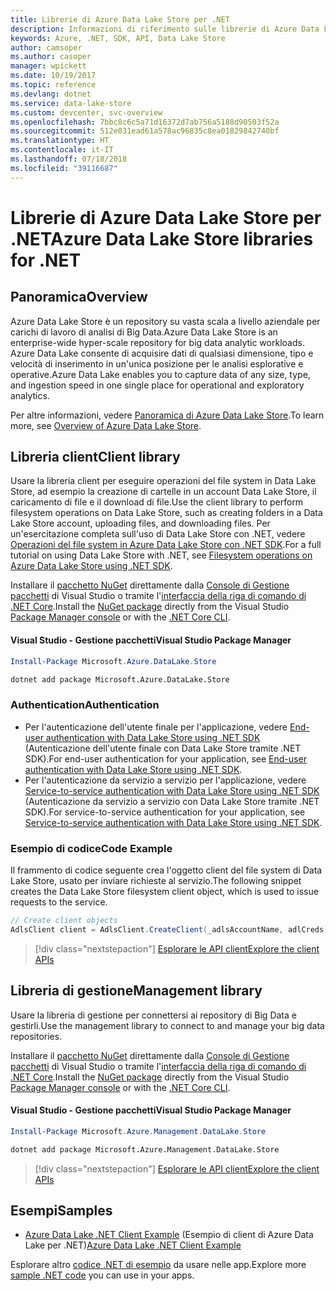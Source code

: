 ```yaml
---
title: Librerie di Azure Data Lake Store per .NET
description: Informazioni di riferimento sulle librerie di Azure Data Lake Store per .NET
keywords: Azure, .NET, SDK, API, Data Lake Store
author: camsoper
ms.author: casoper
manager: wpickett
ms.date: 10/19/2017
ms.topic: reference
ms.devlang: dotnet
ms.service: data-lake-store
ms.custom: devcenter, svc-overview
ms.openlocfilehash: 7bbc8c6c5a71d16372d7ab756a5188d90503f52a
ms.sourcegitcommit: 512e031ead61a578ac96835c8ea01829842740bf
ms.translationtype: HT
ms.contentlocale: it-IT
ms.lasthandoff: 07/18/2018
ms.locfileid: "39116687"
---
```

# <a name="azure-data-lake-store-libraries-for-net"></a><span data-ttu-id="b53ae-104">Librerie di Azure Data Lake Store per .NET</span><span class="sxs-lookup"><span data-stu-id="b53ae-104">Azure Data Lake Store libraries for .NET</span></span>

## <a name="overview"></a><span data-ttu-id="b53ae-105">Panoramica</span><span class="sxs-lookup"><span data-stu-id="b53ae-105">Overview</span></span>

<span data-ttu-id="b53ae-106">Azure Data Lake Store è un repository su vasta scala a livello aziendale per carichi di lavoro di analisi di Big Data.</span><span class="sxs-lookup"><span data-stu-id="b53ae-106">Azure Data Lake Store is an enterprise-wide hyper-scale repository for big data analytic workloads.</span></span> <span data-ttu-id="b53ae-107">Azure Data Lake consente di acquisire dati di qualsiasi dimensione, tipo e velocità di inserimento in un'unica posizione per le analisi esplorative e operative.</span><span class="sxs-lookup"><span data-stu-id="b53ae-107">Azure Data Lake enables you to capture data of any size, type, and ingestion speed in one single place for operational and exploratory analytics.</span></span>

<span data-ttu-id="b53ae-108">Per altre informazioni, vedere [Panoramica di Azure Data Lake Store](/azure/data-lake-store/data-lake-store-overview).</span><span class="sxs-lookup"><span data-stu-id="b53ae-108">To learn more, see [Overview of Azure Data Lake Store](/azure/data-lake-store/data-lake-store-overview).</span></span>

## <a name="client-library"></a><span data-ttu-id="b53ae-109">Libreria client</span><span class="sxs-lookup"><span data-stu-id="b53ae-109">Client library</span></span>

<span data-ttu-id="b53ae-110">Usare la libreria client per eseguire operazioni del file system in Data Lake Store, ad esempio la creazione di cartelle in un account Data Lake Store, il caricamento di file e il download di file.</span><span class="sxs-lookup"><span data-stu-id="b53ae-110">Use the client library to perform filesystem operations on Data Lake Store, such as creating folders in a Data Lake Store account, uploading files, and downloading files.</span></span>  <span data-ttu-id="b53ae-111">Per un'esercitazione completa sull'uso di Data Lake Store con .NET, vedere [Operazioni del file system in Azure Data Lake Store con .NET SDK](/azure/data-lake-store/data-lake-store-data-operations-net-sdk).</span><span class="sxs-lookup"><span data-stu-id="b53ae-111">For a full tutorial on using Data Lake Store with .NET, see [Filesystem operations on Azure Data Lake Store using .NET SDK](/azure/data-lake-store/data-lake-store-data-operations-net-sdk).</span></span>

<span data-ttu-id="b53ae-112">Installare il [pacchetto NuGet](https://www.nuget.org/packages/Microsoft.Azure.Management.DataLake.Store) direttamente dalla [Console di Gestione pacchetti][PackageManager] di Visual Studio o tramite l'[interfaccia della riga di comando di .NET Core][DotNetCLI].</span><span class="sxs-lookup"><span data-stu-id="b53ae-112">Install the [NuGet package](https://www.nuget.org/packages/Microsoft.Azure.Management.DataLake.Store) directly from the Visual Studio [Package Manager console][PackageManager] or with the [.NET Core CLI][DotNetCLI].</span></span>

#### <a name="visual-studio-package-manager"></a><span data-ttu-id="b53ae-113">Visual Studio - Gestione pacchetti</span><span class="sxs-lookup"><span data-stu-id="b53ae-113">Visual Studio Package Manager</span></span>

```powershell
Install-Package Microsoft.Azure.DataLake.Store
```

```bash
dotnet add package Microsoft.Azure.DataLake.Store
```
### <a name="authentication"></a><span data-ttu-id="b53ae-114">Authentication</span><span class="sxs-lookup"><span data-stu-id="b53ae-114">Authentication</span></span>

* <span data-ttu-id="b53ae-115">Per l'autenticazione dell'utente finale per l'applicazione, vedere [End-user authentication with Data Lake Store using .NET SDK](/azure/data-lake-store/data-lake-store-end-user-authenticate-net-sdk) (Autenticazione dell'utente finale con Data Lake Store tramite .NET SDK).</span><span class="sxs-lookup"><span data-stu-id="b53ae-115">For end-user authentication for your application, see [End-user authentication with Data Lake Store using .NET SDK](/azure/data-lake-store/data-lake-store-end-user-authenticate-net-sdk).</span></span>
* <span data-ttu-id="b53ae-116">Per l'autenticazione da servizio a servizio per l'applicazione, vedere [Service-to-service authentication with Data Lake Store using .NET SDK](/azure/data-lake-store/data-lake-store-service-to-service-authenticate-net-sdk) (Autenticazione da servizio a servizio con Data Lake Store tramite .NET SDK).</span><span class="sxs-lookup"><span data-stu-id="b53ae-116">For service-to-service authentication for your application, see [Service-to-service authentication with Data Lake Store using .NET SDK](/azure/data-lake-store/data-lake-store-service-to-service-authenticate-net-sdk).</span></span>

### <a name="code-example"></a><span data-ttu-id="b53ae-117">Esempio di codice</span><span class="sxs-lookup"><span data-stu-id="b53ae-117">Code Example</span></span>

<span data-ttu-id="b53ae-118">Il frammento di codice seguente crea l'oggetto client del file system di Data Lake Store, usato per inviare richieste al servizio.</span><span class="sxs-lookup"><span data-stu-id="b53ae-118">The following snippet creates the Data Lake Store filesystem client object, which is used to issue requests to the service.</span></span>

```csharp
// Create client objects
AdlsClient client = AdlsClient.CreateClient(_adlsAccountName, adlCreds);
```

> [!div class="nextstepaction"]
> [<span data-ttu-id="b53ae-119">Esplorare le API client</span><span class="sxs-lookup"><span data-stu-id="b53ae-119">Explore the client APIs</span></span>](/dotnet/api/overview/azure/datalakestore/client)


## <a name="management-library"></a><span data-ttu-id="b53ae-120">Libreria di gestione</span><span class="sxs-lookup"><span data-stu-id="b53ae-120">Management library</span></span>

<span data-ttu-id="b53ae-121">Usare la libreria di gestione per connettersi ai repository di Big Data e gestirli.</span><span class="sxs-lookup"><span data-stu-id="b53ae-121">Use the management library to connect to and manage your big data repositories.</span></span>

<span data-ttu-id="b53ae-122">Installare il [pacchetto NuGet](https://www.nuget.org/packages/Microsoft.Azure.Management.DataLake.Store) direttamente dalla [Console di Gestione pacchetti][PackageManager] di Visual Studio o tramite l'[interfaccia della riga di comando di .NET Core][DotNetCLI].</span><span class="sxs-lookup"><span data-stu-id="b53ae-122">Install the [NuGet package](https://www.nuget.org/packages/Microsoft.Azure.Management.DataLake.Store) directly from the Visual Studio [Package Manager console][PackageManager] or with the [.NET Core CLI][DotNetCLI].</span></span>

#### <a name="visual-studio-package-manager"></a><span data-ttu-id="b53ae-123">Visual Studio - Gestione pacchetti</span><span class="sxs-lookup"><span data-stu-id="b53ae-123">Visual Studio Package Manager</span></span>

```powershell
Install-Package Microsoft.Azure.Management.DataLake.Store
```

```bash
dotnet add package Microsoft.Azure.Management.DataLake.Store
```

> [!div class="nextstepaction"]
> [<span data-ttu-id="b53ae-124">Esplorare le API client</span><span class="sxs-lookup"><span data-stu-id="b53ae-124">Explore the client APIs</span></span>](/dotnet/api/overview/azure/datalakestore/management)


## <a name="samples"></a><span data-ttu-id="b53ae-125">Esempi</span><span class="sxs-lookup"><span data-stu-id="b53ae-125">Samples</span></span>

* <span data-ttu-id="b53ae-126">[Azure Data Lake .NET Client Example](https://azure.microsoft.com/resources/samples/data-lake-dotnet-client/) (Esempio di client di Azure Data Lake per .NET)</span><span class="sxs-lookup"><span data-stu-id="b53ae-126">[Azure Data Lake .NET Client Example](https://azure.microsoft.com/resources/samples/data-lake-dotnet-client/)</span></span>

<span data-ttu-id="b53ae-127">Esplorare altro [codice .NET di esempio](https://azure.microsoft.com/resources/samples/?platform=dotnet) da usare nelle app.</span><span class="sxs-lookup"><span data-stu-id="b53ae-127">Explore more [sample .NET code](https://azure.microsoft.com/resources/samples/?platform=dotnet) you can use in your apps.</span></span>

[PackageManager]: https://docs.microsoft.com/nuget/tools/package-manager-console
[DotNetCLI]: https://docs.microsoft.com/dotnet/core/tools/dotnet-add-package

